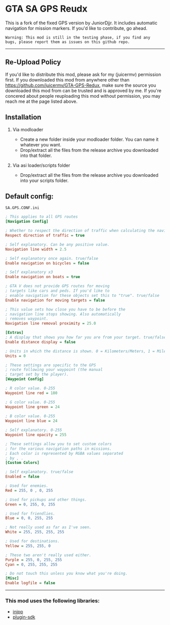 # GTA SA GPS Reudx

This is a fork of the fixed GPS version by JuniorDjjr. It includes automatic navigation for mission markers.
If you'd like to contribute, go ahead.

    Warning: This mod is still in the testing phase, if you find any 
    bugs, please report them as issues on this github repo.

---

## Re-Upload Policy
If you'd like to distribute this mod, please ask for my (juicermv) permission first. 
If you downloaded this mod from anywhere other than https://github.com/juicermv/GTA-GPS-Redux,
make sure the source you downloaded this mod from can be trusted and is approved by me. If you're concered about people reuploading this mod without permission, you may reach me at the page listed above.

## Installation

1. Via modloader
    - Create a new folder inside your modloader folder. You can name it whatever you want.
    - Drop/extract all the files from the release archive you downloaded into that folder.

2. Via asi loader/scripts folder
    - Drop/extract all the files from the release archive you downloaded into your scripts folder.

## Default config:
`SA.GPS.CONF.ini`
```ini
; This applies to all GPS routes
[Navigation Config]

; Whether to respect the direction of traffic when calculating the navigation route. true/false
Respect direction of traffic = true

; Self explanatory. Can be any positive value.
Navigation line width = 2.5

; Self explanatory once again. true/false
Enable navigation on bicycles = false

; Self explanatory x3
Enable navigation on boats = true

; GTA V does not provide GPS routes for moving
; targets like cars and peds. If you'd like to
; enable navigation for these objects set this to "true". true/false
Enable navigation for moving targets = false

; This value sets how close you have to be before the
; navigation line stops showing. Also automatically
; removes waypoint. 
Navigation line removal proximity = 25.0

[Extras]
; A display that shows you how far you are from your target. true/false
Enable distance display = false

; Units in which the distance is shown. 0 = Kilometers/Meters, 1 = Miles/Yards
Units = 0

; These settings are specific to the GPS
; route following your waypoint (the manual
; target set by the player). 
[Waypoint Config]

; R color value. 0-255
Waypoint line red = 180

; G color value. 0-255
Waypoint line green = 24
 
; B color value. 0-255
Waypoint line blue = 24

; Self explanatory. 0-255
Waypoint line opacity = 255

; These settings allow you to set custom colors
; for the various navigation paths in missions.
; Each color is represented by RGBA values separated
; by , .
[Custom Colors]

; Self explanatory. true/false
Enabled = false

; Used for enemies.
Red = 255, 0 , 0, 255

; Used for pickups and other things.
Green = 0, 255, 0, 255

; Used for friendlies.
Blue = 0, 0, 255, 255

; Not really used as far as I've seen.
White = 255, 255, 255, 255

; Used for destinations.
Yellow = 255, 255, 0

; These two aren't really used either.
Purple = 255, 0, 255, 255
Cyan = 0, 255, 255, 255

; Do not touch this unless you know what you're doing.
[Misc]
Enable logfile = false
```
---
### This mod uses the following libraries:
* [inipp](https://github.com/mcmtroffaes/inipp)
* [plugin-sdk](https://github.com/DK22Pac/plugin-sdk)
